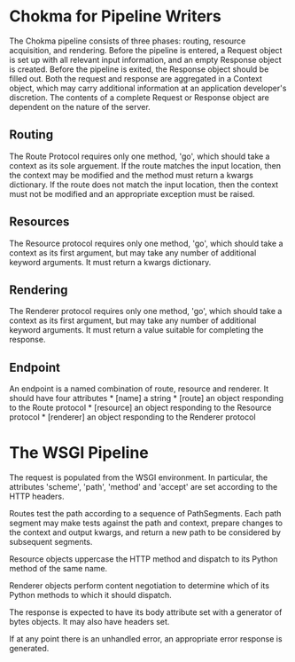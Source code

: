 Chokma for Pipeline Writers
===========================

The Chokma pipeline consists of three phases: routing, resource acquisition, and rendering. Before the pipeline is entered, a Request object is set up with all relevant input information, and an empty Response object is created. Before the pipeline is exited, the Response object should be filled out. Both the request and response are aggregated in a Context object, which may carry additional information at an application developer's discretion. The contents of a complete Request or Response object are dependent on the nature of the server.

Routing
-------

The Route Protocol requires only one method, 'go', which should take a context as its sole arguement. If the route matches the input location, then the context may be modified and the method must return a kwargs dictionary. If the route does not match the input location, then the context must not be modified and an appropriate exception must be raised.

Resources
---------

The Resource protocol requires only one method, 'go', which should take a context as its first argument, but may take any number of additional keyword arguments. It must return a kwargs dictionary.

Rendering
---------

The Renderer protocol requires only one method, 'go', which should take a context as its first argument, but may take any number of additional keyword arguments. It must return a value suitable for completing the response.

Endpoint
--------

An endpoint is a named combination of route, resource and renderer. It should have four attributes
	* [name] a string
	* [route] an object responding to the Route protocol
	* [resource] an object responding to the Resource protocol
	* [renderer] an object responding to the Renderer protocol

The WSGI Pipeline
=================

The request is populated from the WSGI environment. In particular, the attributes 'scheme', 'path', 'method' and 'accept' are set according to the HTTP headers.

Routes test the path according to a sequence of PathSegments. Each path segment may make tests against the path and context, prepare changes to the context and output kwargs, and return a new path to be considered by subsequent segments.

Resource objects uppercase the HTTP method and dispatch to its Python method of the same name.

Renderer objects perform content negotiation to determine which of its Python methods to which it should dispatch.

The response is expected to have its body attribute set with a generator of bytes objects. It may also have headers set.

If at any point there is an unhandled error, an appropriate error response is generated.